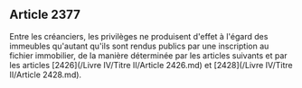 Article 2377
----
Entre les créanciers, les privilèges ne produisent d'effet à l'égard des
immeubles qu'autant qu'ils sont rendus publics par une inscription au fichier
immobilier, de la manière déterminée par les articles suivants et par les
articles [2426](/Livre IV/Titre II/Article 2426.md) et [2428](/Livre IV/Titre II/Article 2428.md).
